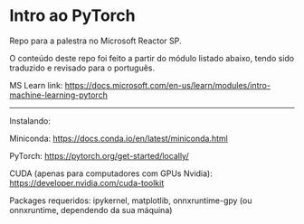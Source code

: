# Intro ao PyTorch

Repo para a palestra no Microsoft Reactor SP.

O conteúdo deste repo foi feito a partir do módulo listado abaixo, tendo sido traduzido e revisado para o português.

MS Learn link: https://docs.microsoft.com/en-us/learn/modules/intro-machine-learning-pytorch

---

Instalando:

Miniconda: https://docs.conda.io/en/latest/miniconda.html

PyTorch: https://pytorch.org/get-started/locally/

CUDA (apenas para computadores com GPUs Nvidia): https://developer.nvidia.com/cuda-toolkit

Packages requeridos: ipykernel, matplotlib, onnxruntime-gpy (ou onnxruntime, dependendo da sua máquina)
